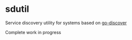 # sdutil

Service discovery utility for systems based on [go-discover](https://github.com/flynn/go-discover)

Complete work in progress